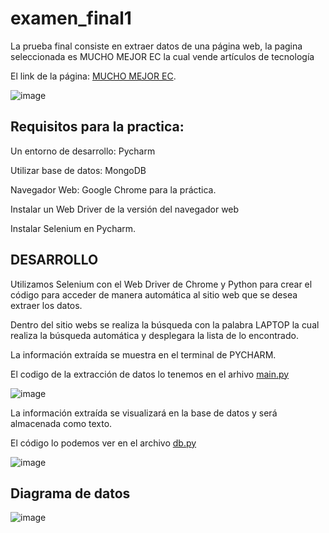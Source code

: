 # examen_final1
La prueba final consiste en extraer datos de una página web, la pagina seleccionada es MUCHO MEJOR EC la cual vende artículos de tecnología

El link de la página: [MUCHO MEJOR EC](https://www.muchomejorec.com/).

![image](https://github.com/davidona87/examen_final1/assets/140219605/f0454424-3cf1-4a61-8157-f2654683d36b)


## Requisitos para la practica:

Un entorno de desarrollo: Pycharm

Utilizar base de datos: MongoDB

Navegador Web: Google Chrome para la práctica.

Instalar un Web Driver de la versión del navegador web

Instalar Selenium en Pycharm.

## DESARROLLO

Utilizamos Selenium con el Web Driver de Chrome y Python para crear el código para acceder de manera automática al sitio web que se desea extraer los datos.

Dentro del sitio webs se realiza la búsqueda con la palabra LAPTOP la cual realiza la búsqueda automática y desplegara la lista de lo encontrado.

La información extraída se muestra en el terminal de PYCHARM.

El codigo de la extracción de datos lo tenemos en el arhivo [main.py](https://github.com/davidona87/examen_final1/blob/main/main.py)

![image](https://github.com/davidona87/examen_final1/assets/140219605/2a81b81f-fc77-40ee-8880-7171453cb0ec)


La información extraída se visualizará en la base de datos y será almacenada como texto.

El código lo podemos ver en el archivo [db.py](https://github.com/davidona87/examen_final1/blob/main/db.py)

![image](https://github.com/davidona87/examen_final1/assets/140219605/71df7752-d035-4868-b7e4-d68abf87d329)

## Diagrama de datos

![image](https://github.com/davidona87/examen_final1/assets/140219605/efff0d67-aa66-4187-8dc5-0bc402d6de1c)


